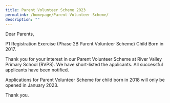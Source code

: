 ```yaml
---
title: Parent Volunteer Scheme 2023
permalink: /homepage/Parent-Volunteer-Scheme/
description: ""
---
```





Dear Parents,

P1 Registration Exercise (Phase 2B Parent Volunteer Scheme) Child Born in 2017.

Thank you for your interest in our Parent Volunteer Scheme at River Valley Primary School (RVPS). We have short-listed the applicants. All successful applicants have been notified.

Applications for Parent Volunteer Scheme for child born in 2018 will only be opened in January 2023.

Thank you.